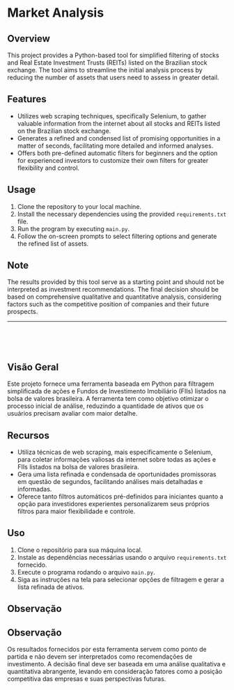 #  Market Analysis

## Overview

This project provides a Python-based tool for simplified filtering of stocks and Real Estate Investment Trusts (REITs) listed on the Brazilian stock exchange. The tool aims to streamline the initial analysis process by reducing the number of assets that users need to assess in greater detail.

## Features

- Utilizes web scraping techniques, specifically Selenium, to gather valuable information from the internet about all stocks and REITs listed on the Brazilian stock exchange.
- Generates a refined and condensed list of promising opportunities in a matter of seconds, facilitating more detailed and informed analyses.
- Offers both pre-defined automatic filters for beginners and the option for experienced investors to customize their own filters for greater flexibility and control.

## Usage

1. Clone the repository to your local machine.
2. Install the necessary dependencies using the provided `requirements.txt` file.
3. Run the program by executing `main.py`.
4. Follow the on-screen prompts to select filtering options and generate the refined list of assets.

## Note

The results provided by this tool serve as a starting point and should not be interpreted as investment recommendations. The final decision should be based on comprehensive qualitative and quantitative analysis, considering factors such as the competitive position of companies and their future prospects.

---

&nbsp;

&nbsp;


## Visão Geral

Este projeto fornece uma ferramenta baseada em Python para filtragem simplificada de ações e Fundos de Investimento Imobiliário (FIIs) listados na bolsa de valores brasileira. A ferramenta tem como objetivo otimizar o processo inicial de análise, reduzindo a quantidade de ativos que os usuários precisam avaliar com maior detalhe.

## Recursos

- Utiliza técnicas de web scraping, mais especificamente o Selenium, para coletar informações valiosas da internet sobre todas as ações e FIIs listados na bolsa de valores brasileira.
- Gera uma lista refinada e condensada de oportunidades promissoras em questão de segundos, facilitando análises mais detalhadas e informadas.
- Oferece tanto filtros automáticos pré-definidos para iniciantes quanto a opção para investidores experientes personalizarem seus próprios filtros para maior flexibilidade e controle.

## Uso

1. Clone o repositório para sua máquina local.
2. Instale as dependências necessárias usando o arquivo `requirements.txt` fornecido.
3. Execute o programa rodando o arquivo `main.py`.
4. Siga as instruções na tela para selecionar opções de filtragem e gerar a lista refinada de ativos.

## Observação

## Observação

Os resultados fornecidos por esta ferramenta servem como ponto de partida e não devem ser interpretados como recomendações de investimento. A decisão final deve ser baseada em uma análise qualitativa e quantitativa abrangente, levando em consideração fatores como a posição competitiva das empresas e suas perspectivas futuras.
